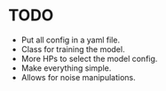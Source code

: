 # TODO

* Put all config in a yaml file.
* Class for training the model.
* More HPs to select the model config.
* Make everything simple.
* Allows for noise manipulations.

